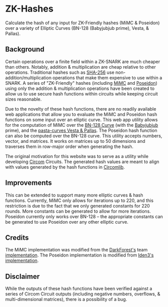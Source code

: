 # ZK-Hashes

Calculate the hash of any input for ZK-Friendly hashes (MiMC & Poseidon) over a variety of Elliptic Curves (BN-128 (Babyjubjub prime), Vesta, & Pallas). 

## Background
Certain operations over a finite field within a ZK-SNARK are much cheaper than others. Notably, addition & multiplication are cheap relative to other operations. Traditional hashes such as [SHA-256](https://en.wikipedia.org/wiki/SHA-2) use non-addition/multiplication operations that make them expensive to use within a SNARK. A series of "ZK-Friendly" hashes (including [MiMC](https://eprint.iacr.org/2016/492) and [Poseidon](https://www.poseidon-hash.info/)) using only the addition & multiplication operations have been created to allow us to use secure hash functions within circuits while keeping circuit sizes reasonable.

Due to the novelty of these hash functions, there are no readily available web applications that allow you to evaluate the MiMC and Poseidon hash functions on some input over an elliptic curve. This web app utility allows for the computation of MiMC over the [BN-128 Curve](https://hackmd.io/@jpw/bn254) (with the [Babyjubjub](https://iden3-docs.readthedocs.io/en/latest/iden3_repos/research/publications/zkproof-standards-workshop-2/baby-jubjub/baby-jubjub.html) prime), and the [pasta-curves Vesta & Pallas](https://electriccoin.co/blog/the-pasta-curves-for-halo-2-and-beyond/). The Poseidon hash function can also be computed over the BN-128 curve. This utility accepts numbers, vector, and matrices. It works on matrices up to 50 dimensions and traverses them in row-major order when generating the hash.

The original motivation for this website was to serve as a utility while developing [Circom](https://docs.circom.io/) Circuits. The generated hash values are meant to align with values generated by the hash functions in [Circomlib](https://github.com/iden3/circomlib).

## Improvements
This can be extended to support many more elliptic curves & hash functions. Currently, MiMC only allows for iterations up to 220, and this restriction is due to the fact that we only generated constants for 220 rounds. More constants can be generated to allow for more iterations. Poseidon currently only works over BN-128 – the appropriate constants can be generated to use Poseidon over any other elliptic curve. 

## Credits
The MiMC implementation was modified from the [DarkForest's](https://zkga.me/) team [implementation](https://github.com/darkforest-eth/packages). The Poseidon implementation is modified from [Iden3's](https://iden3.io/) [implementation](ttps://github.com/iden3/circomlibjs).

## Disclaimer
While the outputs of these hash functions have been verified against a series of Circom Circuit outputs (including negative numbers, overflows, & multi-dimensional matrices), there is a possibility of a bug.
